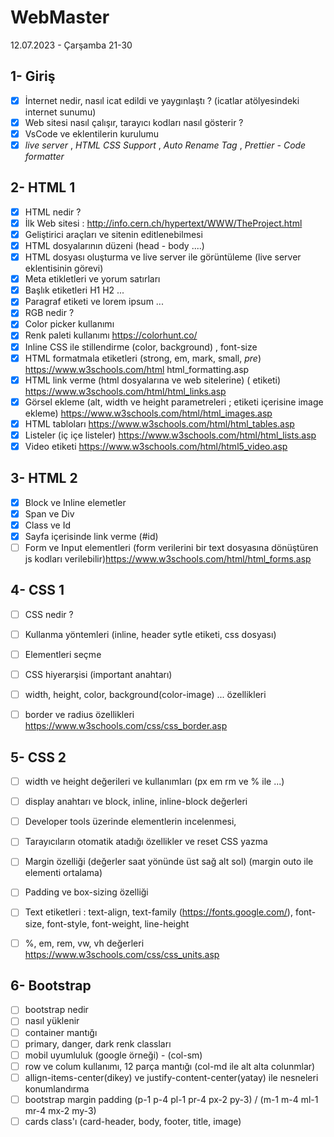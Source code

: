 # WebMaster
12.07.2023 - Çarşamba 21-30

## 1- Giriş
- [x] İnternet nedir, nasıl icat edildi ve yaygınlaştı ? (icatlar atölyesindeki internet sunumu)
- [x] Web sitesi nasıl çalışır, tarayıcı kodları nasıl gösterir ? 
- [x] VsCode ve eklentilerin kurulumu
- [x] *live server* , *HTML CSS Support* , *Auto Rename Tag* , *Prettier - Code formatter*

## 2- HTML 1
- [x] HTML nedir ? 
- [x] İlk Web sitesi : http://info.cern.ch/hypertext/WWW/TheProject.html
- [x] Geliştirici araçları ve sitenin editlenebilmesi
- [x] HTML dosyalarının düzeni (head - body ....)
- [x] HTML dosyası oluşturma ve live server ile görüntüleme (live server eklentisinin görevi)
- [x] Meta etikletleri ve yorum satırları
- [x] Başlık etiketleri H1 H2 ...
- [x] Paragraf etiketi ve lorem ipsum ...
- [x] RGB nedir ?
- [x] Color picker kullanımı
- [x] Renk paleti kullanımı https://colorhunt.co/
- [x] Inline CSS ile stillendirme (color, background) , font-size
- [x] HTML formatmala etiketleri (strong, em, mark, small, *pre*) https://www.w3schools.com/html html_formatting.asp
- [x] HTML link verme (html dosyalarına ve web sitelerine) (<a> etiketi) https://www.w3schools.com/html/html_links.asp
- [x] Görsel ekleme (alt, width ve height parametreleri ; <a> etiketi içerisine image ekleme) https://www.w3schools.com/html/html_images.asp
- [x] HTML tabloları https://www.w3schools.com/html/html_tables.asp
- [x] Listeler (iç içe listeler) https://www.w3schools.com/html/html_lists.asp
- [x] Video etiketi https://www.w3schools.com/html/html5_video.asp

## 3- HTML 2 
- [x] Block ve Inline elemetler
- [x] Span ve Div
- [x] Class ve Id 
- [x] Sayfa içerisinde link verme (#id) 
- [ ] Form ve Input elementleri (form verilerini bir text dosyasına dönüştüren js kodları verilebilir)https://www.w3schools.com/html/html_forms.asp

## 4- CSS 1
- [ ] CSS nedir ?
- [ ] Kullanma yöntemleri (inline, header sytle etiketi, css dosyası)
- [ ] Elementleri seçme
- [ ] CSS hiyerarşisi (important anahtarı)
- [ ] width, height, color, background(color-image) ... özellikleri 
- [ ] border ve radius özellikleri https://www.w3schools.com/css/css_border.asp


## 5- CSS 2
- [ ] width ve height değerileri ve kullanımları  (px em rm ve % ile ...)
- [ ] display anahtarı ve block, inline, inline-block değerleri
- [ ] Developer tools üzerinde elementlerin incelenmesi,
- [ ] Tarayıcıların otomatik atadığı özellikler ve reset CSS yazma
- [ ] Margin özelliği (değerler saat yönünde üst sağ alt sol) (margin outo ile elementi ortalama)
- [ ] Padding ve box-sizing özelliği
- [ ] Text etiketleri : text-align, text-family (https://fonts.google.com/), font-size, font-style, font-weight, line-height
- [ ] %, em, rem, vw, vh değerleri https://www.w3schools.com/css/css_units.asp


## 6- Bootstrap
- [ ] bootstrap nedir
- [ ] nasıl yüklenir
- [ ] container mantığı
- [ ] primary, danger, dark renk classları
- [ ] mobil uyumluluk (google örneği) - (col-sm)
- [ ] row ve colum kullanımı, 12 parça mantığı (col-md ile alt alta colunmlar)
- [ ] allign-items-center(dikey) ve justify-content-center(yatay) ile nesneleri konumlandırma
- [ ] bootstrap margin padding (p-1 p-4 pl-1 pr-4 px-2 py-3) /  (m-1 m-4 ml-1 mr-4 mx-2 my-3)
- [ ] cards class'ı (card-header, body, footer, title, image)
